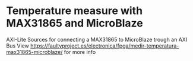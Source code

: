 # Temperature measure with MAX31865 and MicroBlaze
AXI-Lite Sources for connecting a MAX31865 to MicroBlaze trough an AXI Bus
View https://faultyproject.es/electronica/fpga/medir-temperatura-max31865-microblaze/ for more info
